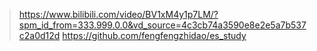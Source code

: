> https://www.bilibili.com/video/BV1xM4y1p7LM/?spm_id_from=333.999.0.0&vd_source=4c3cb74a3590e8e2e5a7b537c2a0d12d
> https://github.com/fengfengzhidao/es_study